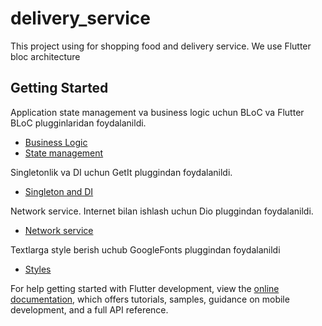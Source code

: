 # delivery_service

This project using for shopping food and delivery service. We use Flutter bloc architecture

## Getting Started

Application state management va business logic uchun BLoC va Flutter BLoC plugginlaridan foydalanildi.

- [Business Logic](https://pub.dev/packages/bloc)
- [State management](https://pub.dev/packages/flutter_bloc)

Singletonlik va DI uchun GetIt pluggindan foydalanildi.
- [Singleton and DI](https://pub.dev/packages/get_it)

Network service. Internet bilan ishlash uchun Dio pluggindan foydalanildi.
- [Network service](https://pub.dev/packages/dio)


Textlarga style berish uchub GoogleFonts pluggindan foydalanildi
- [Styles](https://pub.dev/packages/google_fonts)

For help getting started with Flutter development, view the
[online documentation](https://docs.flutter.dev/), which offers tutorials, samples, guidance on
mobile development, and a full API reference.
